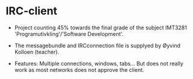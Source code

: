 IRC-client
==========

* Project counting 45% towards the final grade of the subject IMT3281 'Programutivkling'/'Software Development'.

* The messagebundle and IRCconnection file is supplyed by Øyvind Kolloen (teacher).

* Features: Multiple connections, windows, tabs... But does not really work as most networks does not approve the client.
